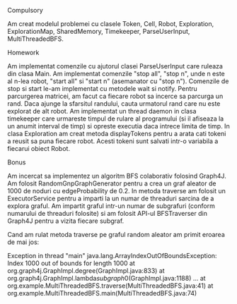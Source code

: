 Compulsory

Am creat modelul problemei cu clasele Token, Cell, Robot, Exploration, ExplorationMap, SharedMemory, Timekeeper, ParseUserInput, MultiThreadedBFS.

Homework 

Am implementat comenzile cu ajutorul clasei ParseUserInput care ruleaza din clasa Main. Am implementat comenzile "stop all", "stop n", unde n este al n-lea robot, "start all" si "start n" (asemanator cu "stop n"). Comenzile de stop si start le-am implementat cu metodele wait si notify. Pentru parcurgerea matricei, am facut ca fiecare robot sa incerce sa parcurga un rand. Daca ajunge la sfarsitul randului, cauta urmatorul rand care nu este explorat de alt robot. 
Am implementat un thread daemon in clasa timekeeper care urmareste timpul de rulare al programului (si il afiseaza la un anumit interval de timp) si opreste executia daca intrece limita de timp. 
In clasa Exploration am creat metoda displayTokens pentru a arata cati tokeni a reusit sa puna fiecare robot. Acesti tokeni sunt salvati intr-o variabila a fiecarui obiect Robot.

Bonus

Am incercat sa implementez un algoritm BFS colaborativ folosind Graph4J. Am folosit RandomGnpGraphGenerator pentru a crea un graf aleator de 1000 de noduri cu edgeProbability de 0.2. In metoda traverse am folosit un ExecutorService pentru a imparti la un numar de threaduri sarcina de a explora graful. Am impartit graful intr-un numar de subgrafuri (conform numarului de threaduri folosite) si am folosit API-ul BFSTraverser din Graph4J pentru a vizita fiecare subgraf. 

Cand am rulat metoda traverse pe graful random aleator am primit eroarea de mai jos:

Exception in thread "main" java.lang.ArrayIndexOutOfBoundsException: Index 1000 out of bounds for length 1000
	at org.graph4j.GraphImpl.degree(GraphImpl.java:833)
	at org.graph4j.GraphImpl.lambda$subgraph$0(GraphImpl.java:1188)
	...
	at org.example.MultiThreadedBFS.traverse(MultiThreadedBFS.java:41)
	at org.example.MultiThreadedBFS.main(MultiThreadedBFS.java:74)

